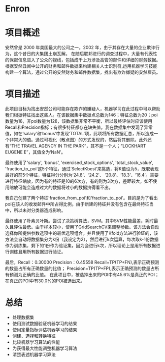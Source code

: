 # Enron

# 项目概述
安然曾是 2000 年美国最大的公司之一。2002 年，由于其存在大量的企业欺诈行为，这个昔日的大集团土崩瓦解。 在随后联邦进行的调查过程中，大量有代表性的保密信息进入了公众的视线，包括成千上万涉及高管的邮件和详细的财务数据。 根据安然丑闻中公开的财务和邮件数据来构建相关人士识别符,运用机器学习技能构建一个算法，通过公开的安然财务和邮件数据集，找出有欺诈嫌疑的安然雇员。

# 项目描述
此项目目标为找出安然公司可能存在欺诈的嫌疑人，机器学习在此过程中可以帮助我们根据特征找出这些人。在该数据集中数据点总数为146；特征总数为20；poi数量为18，非poi数量为128，该数据集非常不平衡，所以最终评估时应该使用Recall和Precision指标；有很多特征都存在缺失值。我在数据集中发现了异常值，如在‘salary’和‘bonus’中发现‘TOTAL’项，此项将所有数据汇总，所以造成一个非常大的值。通过可视化（散点图）的方式发现的，然后将其删除。此外还有“THE TRAVEL AGENCY IN THE PARK”，其不是一个人；“LOCKHART EUGENE E”，其值全为‘NaN’。

最终使用了'salary', 'bonus', 'exercised_stock_options', 'total_stock_value', 'fraction_to_poi'这5个特征，通过‘SelectKbest’来挑选，将K值设为5，既取表现最好的前5个特征，特征得分分别为‘24.8’、‘24.2’、 ‘20.8’、‘18.3’、‘16.4’。需要进行特征缩放，因为有的特征是10的6次方，有的则为3次方，差距较大，如不使用缩放可能会造成过大的数据将过小的数据挤得看不出。

我自己创建了两个特征'fraction_from_poi'和'fraction_to_poi'。目的是为了看出poi在该人的收发邮件中所占得比例。由于新建的特征并没有包含在最终特征当中，所以未对分类器造成影响。

最终使用了朴素贝叶斯。尝试了决策树算法，SVM。其中SVM性能最差，耗时最久且评估最低。由于样本较小，使用了GridSearchCV来调整参数。该方法会自动选择你所提供参数选项中的最优选项组合。并且使用了Kfold方法进行验证的，该方法会自动将数据集分为k份（我设定为2），然后进行k次运算，每次取k-1份数据作为训练集，剩下的1份作为验证集，因为会进行k次，所以理论上是用所有数据进行训练且用所有数据进行验证。

最后，Recall：0.30000	  Precision：0.45558
	Recall=TP\(TP+FN),表示正确预测的数量占所有正确数量的比值；
	Precision=TP\(TP+FP),表示正确预测的数量占所有预测为正确的比值。
	在此项目中，被选择出来的POI中有45.6%是真正的POI；在真正的POI中有30.0%的POI被选出来。


# 总结
* 处理数据集
* 使用测试数据验证机器学习的结果
* 使用定量指标评估机器学习的结果
* 创建、选择和转换特征
* 比较机器学习算法的性能
* 为获得最大性能调整机器学习算法
* 清楚表述机器学习算法
